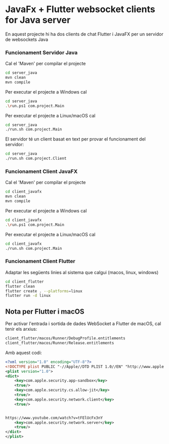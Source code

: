 # JavaFx + Flutter websocket clients for Java server
 
En aquest projecte hi ha dos clients de chat Flutter i JavaFX per un servidor de websockets Java

### Funcionament Servidor Java ###

Cal el 'Maven' per compilar el projecte
```bash
cd server_java
mvn clean
mvn compile
```

Per executar el projecte a Windows cal
```bash
cd server_java
.\run.ps1 com.project.Main
```

Per executar el projecte a Linux/macOS cal
```bash
cd server_java
./run.sh com.project.Main
```

El servidor té un client basat en text per provar el funcionament del servidor:
```bash
cd server_java
./run.sh com.project.Client
```

### Funcionament Client JavaFX ###

Cal el 'Maven' per compilar el projecte
```bash
cd client_javafx
mvn clean
mvn compile
```

Per executar el projecte a Windows cal
```bash
cd client_javafx
.\run.ps1 com.project.Main
```

Per executar el projecte a Linux/macOS cal
```bash
cd client_javafx
./run.sh com.project.Main
```

### Funcionament Client Flutter ###
Adaptar les següents linies al sistema que calgui (macos, linux, windows)
```bash
cd client_flutter
flutter clean
flutter create . --platforms=linux
flutter run -d linux
```

## Nota per Flutter i macOS

Per activar l'entrada i sortida de dades WebSocket a Flutter de macOS, cal tenir els arxius:

```bash
client_flutter/macos/Runner/DebugProfile.entitlements
client_flutter/macos/Runner/Release.entitlements
```

Amb aquest codi:
```xml
<?xml version="1.0" encoding="UTF-8"?>
<!DOCTYPE plist PUBLIC "-//Apple//DTD PLIST 1.0//EN" "http://www.apple.com/DTDs/PropertyList-1.0.dtd">
<plist version="1.0">
<dict>
	<key>com.apple.security.app-sandbox</key>
	<true/>
	<key>com.apple.security.cs.allow-jit</key>
	<true/>
	<key>com.apple.security.network.client</key>
	<true/>


https://www.youtube.com/watch?v=tFElUcFx3nY
	<key>com.apple.security.network.server</key>
	<true/>
</dict>
</plist>
```

